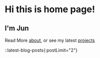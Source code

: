 # Hi this is home page!

## I'm Jun

Read More [about](/about), or see my latest [projects](/projects)

::latest-blog-posts{:postLimit="2"}

